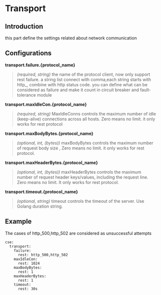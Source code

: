 # Transport

## Introduction
this part define the settings related about network communication

## Configurations

**transport.failure.{protocol_name}**
> *(required, string)* the name of the protocol client, now only support rest failure. a string list connect with comma,each string 
starts with http_, combine with http status code.
you can define what can be considered as failure 
and make it count in circuit breaker and fault-tolerance module


**transport.maxIdleCon.{protocol_name}**
> *(required, string)* MaxIdleConns controls the maximum number of idle (keep-alive) connections 
across all hosts. Zero means no limit. it only works for rest protocol


**transport.maxBodyBytes.{protocol_name}**
> *(optional, int, (bytes))* maxBodyBytes controls the maximum number of request body size , 
 Zero means no limit. it only works for rest protocol.

**transport.maxHeaderBytes.{protocol_name}**
> *(optional, int, (bytes))* maxHeaderBytes controls the maximum number of request header keys/values, including the 
request line. Zero means no limit. It only works for rest protocol.

**transport.timeout.{protocol_name}**
> *(optional, string)* timeout controls the timeout of the server. Use Golang duration string.

## Example
The cases of http_500,http_502 are considered as unsuccessful attempts
```
cse:
  transport:
    failure:
      rest: http_500,http_502
    maxIdleCon:
      rest: 1024
    maxBodyBytes:
      rest: 1
    maxHeaderBytes:
      rest: 1
    timeout:
      rest: 30s
```
